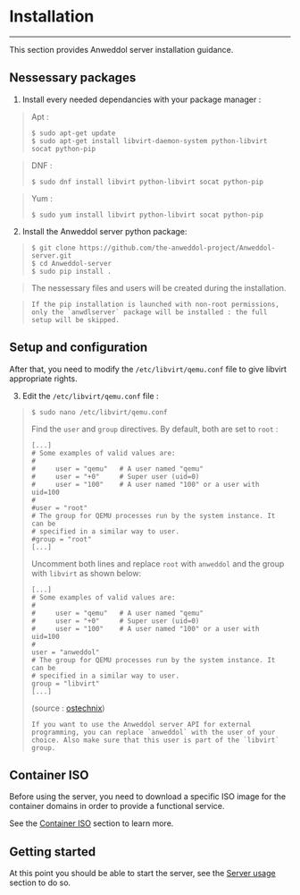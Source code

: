 # Installation

----

This section provides Anweddol server installation guidance.

## Nessessary packages

1. Install every needed dependancies with your package manager : 

> Apt : 
> 
> ```
> $ sudo apt-get update
> $ sudo apt-get install libvirt-daemon-system python-libvirt socat python-pip
> ```

> DNF :
> 
> ```
> $ sudo dnf install libvirt python-libvirt socat python-pip
> ```

> Yum :
> 
> ```
> $ sudo yum install libvirt python-libvirt socat python-pip
> ```

2. Install the Anweddol server python package:

> ```
> $ git clone https://github.com/the-anweddol-project/Anweddol-server.git
> $ cd Anweddol-server
> $ sudo pip install .
> ```

> The nessessary files and users will be created during the installation.

>```{warning}
>If the pip installation is launched with non-root permissions, only the `anwdlserver` package will be installed : the full setup will be skipped.
>```

## Setup and configuration

After that, you need to modify the `/etc/libvirt/qemu.conf` file to give libvirt appropriate rights.

3. Edit the `/etc/libvirt/qemu.conf` file : 

> ```
> $ sudo nano /etc/libvirt/qemu.conf
> ```
> 
> Find the `user` and `group` directives. By default, both are set to `root` :
> 
> ```
> [...] 
> # Some examples of valid values are:
> #
> # 	user = "qemu"   # A user named "qemu"
> # 	user = "+0"     # Super user (uid=0)
> # 	user = "100"    # A user named "100" or a user with uid=100
> #
> #user = "root"
> # The group for QEMU processes run by the system instance. It can be
> # specified in a similar way to user.
> #group = "root"
> [...]
> ```
> 
> Uncomment both lines and replace `root` with `anweddol` and the group with `libvirt` as shown below:
> 
> ```
> [...] 
> # Some examples of valid values are:
> #
> # 	user = "qemu"   # A user named "qemu"
> # 	user = "+0"     # Super user (uid=0)
> # 	user = "100"    # A user named "100" or a user with uid=100
> #
> user = "anweddol"
> # The group for QEMU processes run by the system instance. It can be
> # specified in a similar way to user.
> group = "libvirt"
> [...]
> ```
> 
> (source : [ostechnix](https://ostechnix.com/solved-cannot-access-storage-file-permission-denied-error-in-kvm-libvirt/))
> 
> ```{note}
> If you want to use the Anweddol server API for external programming, you can replace `anweddol` with the user of your choice. Also make sure that this user is part of the `libvirt` group.
> ```

## Container ISO

Before using the server, you need to download a specific ISO image for the container domains in order to provide a functional service. 

See the [Container ISO](container_iso.md) section to learn more.

## Getting started

At this point you should be able to start the server, see the [Server usage](server_usage.md) section to do so.

